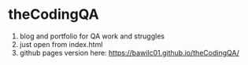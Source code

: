 # theCodingQA

1. blog and portfolio for QA work and struggles
2. just open from index.html
3. github pages version here: https://bawilc01.github.io/theCodingQA/
